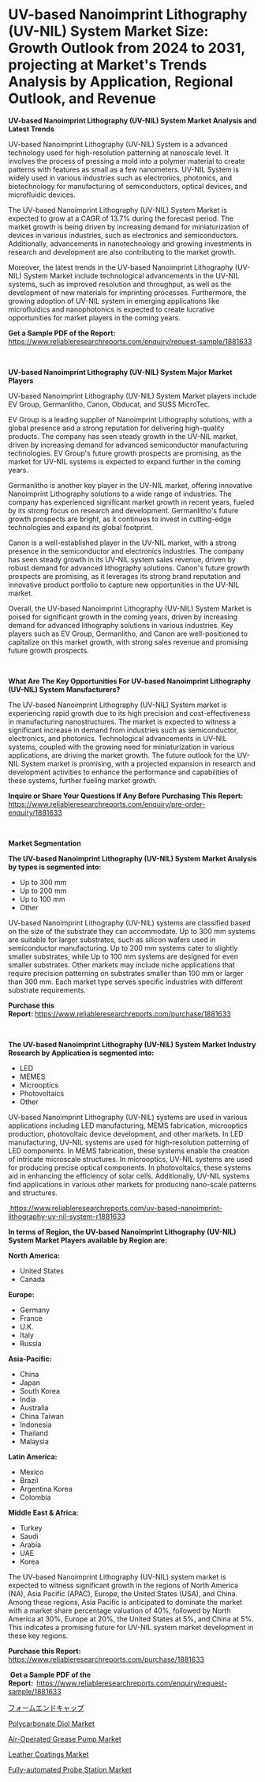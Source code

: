 <p><h1>UV-based Nanoimprint Lithography (UV-NIL) System Market Size: Growth Outlook from 2024 to 2031, projecting at Market's Trends Analysis by Application, Regional Outlook, and Revenue</h1></p><p><strong>UV-based Nanoimprint Lithography (UV-NIL) System Market Analysis and Latest Trends</strong></p>
<p><p>UV-based Nanoimprint Lithography (UV-NIL) System is a advanced technology used for high-resolution patterning at nanoscale level. It involves the process of pressing a mold into a polymer material to create patterns with features as small as a few nanometers. UV-NIL System is widely used in various industries such as electronics, photonics, and biotechnology for manufacturing of semiconductors, optical devices, and microfluidic devices.</p><p>The UV-based Nanoimprint Lithography (UV-NIL) System Market is expected to grow at a CAGR of 13.7% during the forecast period. The market growth is being driven by increasing demand for miniaturization of devices in various industries, such as electronics and semiconductors. Additionally, advancements in nanotechnology and growing investments in research and development are also contributing to the market growth.</p><p>Moreover, the latest trends in the UV-based Nanoimprint Lithography (UV-NIL) System Market include technological advancements in the UV-NIL systems, such as improved resolution and throughput, as well as the development of new materials for imprinting processes. Furthermore, the growing adoption of UV-NIL system in emerging applications like microfluidics and nanophotonics is expected to create lucrative opportunities for market players in the coming years.</p></p>
<p><strong>Get a Sample PDF of the Report:&nbsp;</strong> <a href="https://www.reliableresearchreports.com/enquiry/request-sample/1881633">https://www.reliableresearchreports.com/enquiry/request-sample/1881633</a></p>
<p>&nbsp;</p>
<p><strong>UV-based Nanoimprint Lithography (UV-NIL) System Major Market Players</strong></p>
<p><p>UV-based Nanoimprint Lithography (UV-NIL) System Market players include EV Group, Germanlitho, Canon, Obducat, and SUSS MicroTec. </p><p>EV Group is a leading supplier of Nanoimprint Lithography solutions, with a global presence and a strong reputation for delivering high-quality products. The company has seen steady growth in the UV-NIL market, driven by increasing demand for advanced semiconductor manufacturing technologies. EV Group's future growth prospects are promising, as the market for UV-NIL systems is expected to expand further in the coming years.</p><p>Germanlitho is another key player in the UV-NIL market, offering innovative Nanoimprint Lithography solutions to a wide range of industries. The company has experienced significant market growth in recent years, fueled by its strong focus on research and development. Germanlitho's future growth prospects are bright, as it continues to invest in cutting-edge technologies and expand its global footprint.</p><p>Canon is a well-established player in the UV-NIL market, with a strong presence in the semiconductor and electronics industries. The company has seen steady growth in its UV-NIL system sales revenue, driven by robust demand for advanced lithography solutions. Canon's future growth prospects are promising, as it leverages its strong brand reputation and innovative product portfolio to capture new opportunities in the UV-NIL market.</p><p>Overall, the UV-based Nanoimprint Lithography (UV-NIL) System Market is poised for significant growth in the coming years, driven by increasing demand for advanced lithography solutions in various industries. Key players such as EV Group, Germanlitho, and Canon are well-positioned to capitalize on this market growth, with strong sales revenue and promising future growth prospects.</p></p>
<p>&nbsp;</p>
<p><strong>What Are The Key Opportunities For UV-based Nanoimprint Lithography (UV-NIL) System Manufacturers?</strong></p>
<p><p>The UV-based Nanoimprint Lithography (UV-NIL) System market is experiencing rapid growth due to its high precision and cost-effectiveness in manufacturing nanostructures. The market is expected to witness a significant increase in demand from industries such as semiconductor, electronics, and photonics. Technological advancements in UV-NIL systems, coupled with the growing need for miniaturization in various applications, are driving the market growth. The future outlook for the UV-NIL System market is promising, with a projected expansion in research and development activities to enhance the performance and capabilities of these systems, further fueling market growth.</p></p>
<p><strong>Inquire or Share Your Questions If Any Before Purchasing This Report:</strong> <a href="https://www.reliableresearchreports.com/enquiry/pre-order-enquiry/1881633">https://www.reliableresearchreports.com/enquiry/pre-order-enquiry/1881633</a></p>
<p>&nbsp;</p>
<p><strong>Market Segmentation</strong></p>
<p><strong>The UV-based Nanoimprint Lithography (UV-NIL) System Market Analysis by types is segmented into:</strong></p>
<p><ul><li>Up to 300 mm</li><li>Up to 200 mm</li><li>Up to 100 mm</li><li>Other</li></ul></p>
<p><p>UV-based Nanoimprint Lithography (UV-NIL) systems are classified based on the size of the substrate they can accommodate. Up to 300 mm systems are suitable for larger substrates, such as silicon wafers used in semiconductor manufacturing. Up to 200 mm systems cater to slightly smaller substrates, while Up to 100 mm systems are designed for even smaller substrates. Other markets may include niche applications that require precision patterning on substrates smaller than 100 mm or larger than 300 mm. Each market type serves specific industries with different substrate requirements.</p></p>
<p><strong>Purchase this Report:&nbsp;</strong><a href="https://www.reliableresearchreports.com/purchase/1881633">https://www.reliableresearchreports.com/purchase/1881633</a></p>
<p>&nbsp;</p>
<p><strong>The UV-based Nanoimprint Lithography (UV-NIL) System Market Industry Research by Application is segmented into:</strong></p>
<p><ul><li>LED</li><li>MEMES</li><li>Microoptics</li><li>Photovoltaics</li><li>Other</li></ul></p>
<p><p>UV-based Nanoimprint Lithography (UV-NIL) systems are used in various applications including LED manufacturing, MEMS fabrication, microoptics production, photovoltaic device development, and other markets. In LED manufacturing, UV-NIL systems are used for high-resolution patterning of LED components. In MEMS fabrication, these systems enable the creation of intricate microscale structures. In microoptics, UV-NIL systems are used for producing precise optical components. In photovoltaics, these systems aid in enhancing the efficiency of solar cells. Additionally, UV-NIL systems find applications in various other markets for producing nano-scale patterns and structures.</p></p>
<p><a href="https://www.reliableresearchreports.com/uv-based-nanoimprint-lithography-uv-nil-system-r1881633">&nbsp;https://www.reliableresearchreports.com/uv-based-nanoimprint-lithography-uv-nil-system-r1881633</a></p>
<p><strong>In terms of Region, the UV-based Nanoimprint Lithography (UV-NIL) System Market Players available by Region are:</strong></p>
<p>
    <p> <strong> North America: </strong>
        <ul>
            <li>United States</li>
            <li>Canada</li>
        </ul>
        </p> 
    <p> <strong> Europe: </strong>
        <ul>
            <li>Germany</li>
            <li>France</li>
            <li>U.K.</li>
            <li>Italy</li>
            <li>Russia</li>
        </ul>
        </p> 
    <p> <strong> Asia-Pacific: </strong>
        <ul>
            <li>China</li>
            <li>Japan</li>
            <li>South Korea</li>
            <li>India</li>
            <li>Australia</li>
            <li>China Taiwan</li>
            <li>Indonesia</li>
            <li>Thailand</li>
            <li>Malaysia</li>
        </ul>
        </p> 
    <p> <strong> Latin America: </strong>
        <ul>
            <li>Mexico</li>
            <li>Brazil</li>
            <li>Argentina Korea</li>
            <li>Colombia</li>
        </ul>
        </p> 
    <p> <strong> Middle East & Africa: </strong>
        <ul>
            <li>Turkey</li>
            <li>Saudi</li>
            <li>Arabia</li>
            <li>UAE</li>
            <li>Korea</li>
        </ul>
    </p>
    </p>
<p><p>The UV-based Nanoimprint Lithography (UV-NIL) system market is expected to witness significant growth in the regions of North America (NA), Asia Pacific (APAC), Europe, the United States (USA), and China. Among these regions, Asia Pacific is anticipated to dominate the market with a market share percentage valuation of 40%, followed by North America at 30%, Europe at 20%, the United States at 5%, and China at 5%. This indicates a promising future for UV-NIL system market development in these key regions.</p></p>
<p><strong>Purchase this Report: </strong><a href="https://www.reliableresearchreports.com/purchase/1881633">https://www.reliableresearchreports.com/purchase/1881633</a></p>
<p>&nbsp;<strong>Get a Sample PDF of the Report:&nbsp;&nbsp;</strong><a href="https://www.reliableresearchreports.com/enquiry/request-sample/1881633">https://www.reliableresearchreports.com/enquiry/request-sample/1881633</a></p>
<p><strong></strong></p>
<p><p><a href="https://github.com/vlcostes/Market-Research-Report-List-1/blob/main/152562144206.md">フォームエンドキャップ</a></p><p><a href="https://issuu.com/reportprime-2/docs/polycarbonate-diol-market-size-2030.pptx">Polycarbonate Diol Market</a></p><p><a href="https://github.com/brentleyjimmiealvaradoz4l1rea/Market-Research-Report-List-2/blob/main/air-operated-grease-pump-market.md">Air-Operated Grease Pump Market</a></p><p><a href="https://issuu.com/reportprime-2/docs/leather-coatings-market-size-2030.pptx">Leather Coatings Market</a></p><p><a href="https://github.com/Angelnienowdseej3e45z3p8c/Market-Research-Report-List-2/blob/main/fully-automated-probe-station-market.md">Fully-automated Probe Station Market</a></p></p>